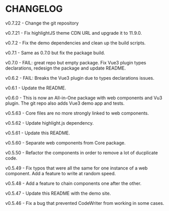 # CHANGELOG

v0.7.22 - Change the git repository

v0.7.21 - Fix highlightJS theme CDN URL and upgrade it to 11.9.0.

v0.7.2 - Fix the demo dependencies and clean up the build scripts.

v0.7.1 - Same as 0.7.0 but fix the package build.

v0.7.0 - FAIL: great repo but empty package. Fix Vue3 plugin types declarations, redesign the package and update
README.

v0.6.2 - FAIL: Breaks the Vue3 plugin due to types declarations issues.

v0.6.1 - Update the README.

v0.6.0 - This is now an All-in-One package with web components and Vu3 plugin. The git repo also adds Vue3 demo app and
tests.

v0.5.63 - Core files are no more strongly linked to web components.

v0.5.62 - Update highlight.js dependency.

v0.5.61 - Update this README.

v0.5.60 - Separate web components from Core package.

v0.5.50 - Refactor the components in order to remove a lot of ducplicate code.

v0.5.49 - Fix typos that were all the same for one instance of a web component. Add a feature to write at random speed.

v0.5.48 - Add a feature to chain components one after the other.

v0.5.47 - Update this README with the demo site.

v0.5.46 - Fix a bug that prevented CodeWriter from working in some cases.

